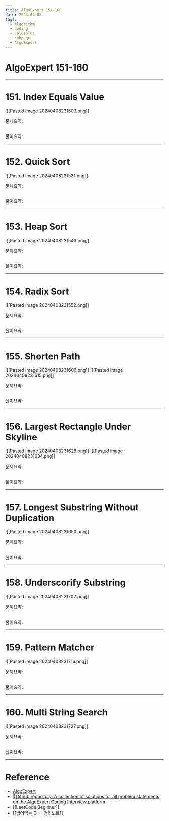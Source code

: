 ```yaml
---
title: AlgoExpert 151-160
date: 2024-04-08
tags:
  - Algorithm
  - Coding
  - Cplusplus
  - subpage
  - AlgoExpert
---
```

# AlgoExpert 151-160

---
# 151.  Index Equals Value

![[Pasted image 20240408231503.png]]

문제요약:


```cpp

```

풀이요약:

---

# 152.  Quick Sort

![[Pasted image 20240408231531.png]]

문제요약:


```cpp

```

풀이요약:

---
# 153.  Heap Sort

![[Pasted image 20240408231543.png]]

문제요약:


```cpp

```

풀이요약:

---
# 154.  Radix Sort

![[Pasted image 20240408231552.png]]

문제요약:


```cpp

```

풀이요약:

---
# 155.  Shorten Path

![[Pasted image 20240408231606.png]]
![[Pasted image 20240408231615.png]]

문제요약:


```cpp

```

풀이요약:

---
# 156.  Largest Rectangle Under Skyline

![[Pasted image 20240408231628.png]]
![[Pasted image 20240408231634.png]]

문제요약:


```cpp

```

풀이요약:

---
# 157.  Longest Substring Without Duplication

![[Pasted image 20240408231650.png]]

문제요약:


```cpp

```

풀이요약:

---
# 158.  Underscorify Substring

![[Pasted image 20240408231702.png]]

문제요약:


```cpp

```

풀이요약:

---
# 159.  Pattern Matcher

![[Pasted image 20240408231716.png]]

문제요약:


```cpp

```

풀이요약:

---
# 160.  Multi String Search

![[Pasted image 20240408231727.png]]

문제요약:


```cpp

```

풀이요약:


---
# Reference

- [AlgoExpert](https://www.algoexpert.io/)
- [Github repository: A collection of solutions for all problem statements on the AlgoExpert Coding Interview platform](https://github.com/das-jishu/algoexpert-data-structures-algorithms)
- [[LeetCode Beginner]]
- [[씹어먹는 C++ 정리노트]]

